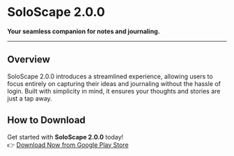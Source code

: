 # **SoloScape 2.0.0**

**Your seamless companion for notes and journaling.**

---

## **Overview**
SoloScape 2.0.0 introduces a streamlined experience, allowing users to focus entirely on capturing their ideas and journaling without the hassle of login. Built with simplicity in mind, it ensures your thoughts and stories are just a tap away.

## **How to Download**
Get started with **SoloScape 2.0.0** today!  
👉 [Download Now from Google Play Store](https://play.google.com/store/apps/details?id=com.soloscape.compose)
